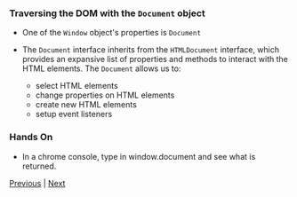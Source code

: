 ### Traversing the DOM with the `Document` object
* One of the `Window` object's properties is `Document`

* The `Document` interface inherits from the `HTMLDocument` interface, which provides an expansive list of properties and methods to interact with the HTML elements. The `Document` allows us to:
  * select HTML elements
  * change properties on HTML elements
  * create new HTML elements
  * setup event listeners

### Hands On
* In a chrome console, type in window.document and see what is returned.


[Previous](README.md) | [Next](selectingDomElements.md)
